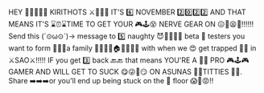 HEY 👋🤣😆😶‍🌫️ KIRITHOTS ⚔️🗼💞👻 IT'S 6️⃣ NOVEMBER 2️⃣0️⃣2️⃣2️⃣ AND THAT MEANS IT'S ⌛⏰⌛TIME TO GET YOUR 🎮🕹️😵 NERVE GEAR ON 😖🤤😫🤯!!!!!! Send this (⁠´⁠⊙⁠ω⁠⊙⁠`⁠)⁠→ message to 5️⃣ naughty 😈👻💦🔥🙊 beta 🤖 testers you want to form 🍆💦🍑a family 👩‍👩‍👧‍👦🏠👨‍👩‍👦💍 with when we 😍 get trapped 😬😨 in ⚔️SAO⚔️!!!!! IF you get 3️⃣ back 🔙🔙 that means YOU'RE A 🥳🥳 PRO 🎮🕹️🎮 GAMER AND WILL GET TO SUCK 😋😜🫢😏 ON ASUNAS 🍒🍒TITTIES 🍒🍒. Share ➡️➡️➡️or you'll end up being stuck on the 🥇 floor 😱🫣😡!!